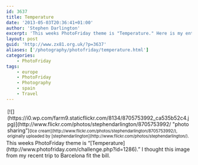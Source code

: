 ```yaml
---
id: 3637
title: Temperature
date: '2013-05-03T20:36:41+01:00'
author: 'Stephen Darlington'
excerpt: 'This weeks PhotoFriday theme is "Temperature." Here is my entry.'
layout: post
guid: 'http://www.zx81.org.uk/?p=3637'
aliases: ['/photography/photofriday/temperature.html']
categories:
    - PhotoFriday
tags:
    - europe
    - PhotoFriday
    - Photography
    - spain
    - Travel
---
```


<div style="text-align: left; padding: 3px;">[![](https://i0.wp.com/farm9.staticflickr.com/8134/8705753992_ca535b52c4.jpg)](http://www.flickr.com/photos/stephendarlington/8705753992/ "photo sharing")<span style="font-size: 0.8em; margin-top: 0px;">[Ice cream](http://www.flickr.com/photos/stephendarlington/8705753992/), originally uploaded by [stephendarlington](http://www.flickr.com/photos/stephendarlington/).</span>

</div>This weeks PhotoFriday theme is “[Temperature](http://www.photofriday.com/challenge.php?id=1286).” I thought this image from my recent trip to Barcelona fit the bill.